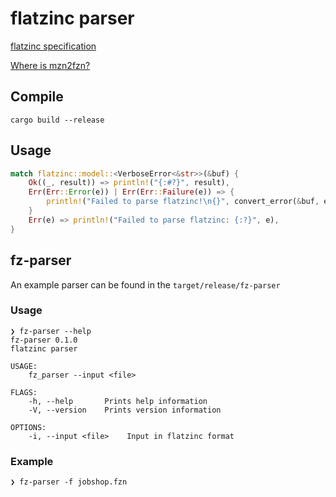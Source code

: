 # flatzinc parser

[flatzinc specification](https://www.minizinc.org/doc-2.4.1/en/fzn-spec.html#specification-of-flatzinc)

[Where is mzn2fzn?](https://github.com/MiniZinc/libminizinc/issues/342)

## Compile

    cargo build --release

## Usage

```rust
match flatzinc::model::<VerboseError<&str>>(&buf) {
    Ok((_, result)) => println!("{:#?}", result),
    Err(Err::Error(e)) | Err(Err::Failure(e)) => {
        println!("Failed to parse flatzinc!\n{}", convert_error(&buf, e))
    }
    Err(e) => println!("Failed to parse flatzinc: {:?}", e),
}
```

## fz-parser

An example parser can be found in the `target/release/fz-parser`

### Usage

    ❯ fz-parser --help
    fz-parser 0.1.0
    flatzinc parser

    USAGE:
        fz_parser --input <file>

    FLAGS:
        -h, --help       Prints help information
        -V, --version    Prints version information

    OPTIONS:
        -i, --input <file>    Input in flatzinc format

### Example

    ❯ fz-parser -f jobshop.fzn
